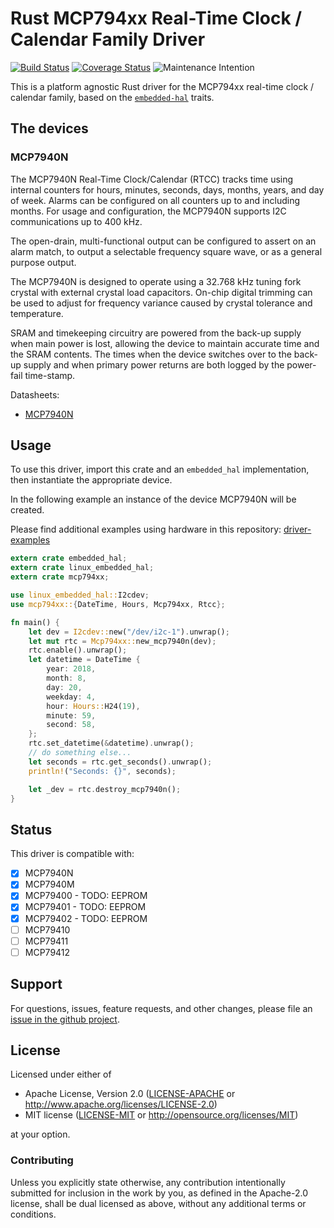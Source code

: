 # Rust MCP794xx Real-Time Clock / Calendar Family Driver

<!-- TODO
[![crates.io](https://img.shields.io/crates/v/mcp794xx.svg)](https://crates.io/crates/mcp794xx)
[![Docs](https://docs.rs/mcp794xx/badge.svg)](https://docs.rs/mcp794xx)
-->
[![Build Status](https://travis-ci.org/eldruin/mcp794xx-rs.svg?branch=master)](https://travis-ci.org/eldruin/mcp794xx-rs)
[![Coverage Status](https://coveralls.io/repos/eldruin/mcp794xx-rs/badge.svg?branch=master)](https://coveralls.io/r/eldruin/mcp794xx-rs?branch=master)
![Maintenance Intention](https://img.shields.io/badge/maintenance-actively--developed-brightgreen.svg)

This is a platform agnostic Rust driver for the MCP794xx real-time clock
/ calendar family, based on the [`embedded-hal`] traits.

[`embedded-hal`]: https://github.com/rust-embedded/embedded-hal

<!-- TODO
This driver allows you to:
-->

## The devices

### MCP7940N
The MCP7940N Real-Time Clock/Calendar (RTCC) tracks time using internal counters for hours, minutes, seconds, days, months, years, and day of week. Alarms can be configured on all counters up to and including months. For usage and configuration, the MCP7940N supports I2C communications up to 400 kHz.

The open-drain, multi-functional output can be configured to assert on an alarm match, to output a selectable frequency square wave, or as a general purpose output.

The MCP7940N is designed to operate using a 32.768 kHz tuning fork crystal with external crystal load capacitors. On-chip digital trimming can be used to adjust for frequency variance caused by crystal tolerance and temperature.

SRAM and timekeeping circuitry are powered from the back-up supply when main power is lost, allowing the device to maintain accurate time and the SRAM contents. The times when the device switches over to the back-up supply and when primary power returns are both logged by the power-fail time-stamp.

Datasheets:
- [MCP7940N](http://ww1.microchip.com/downloads/en/DeviceDoc/20005010F.pdf)

## Usage

To use this driver, import this crate and an `embedded_hal` implementation,
then instantiate the appropriate device.

In the following example an instance of the device MCP7940N will be created.
<!--
Other devices can be created with similar methods like:
`Mcp794xx::new_mcp7940n(...)`.
-->
Please find additional examples using hardware in this repository: [driver-examples]

[driver-examples]: https://github.com/eldruin/driver-examples

```rust
extern crate embedded_hal;
extern crate linux_embedded_hal;
extern crate mcp794xx;

use linux_embedded_hal::I2cdev;
use mcp794xx::{DateTime, Hours, Mcp794xx, Rtcc};

fn main() {
    let dev = I2cdev::new("/dev/i2c-1").unwrap();
    let mut rtc = Mcp794xx::new_mcp7940n(dev);
    rtc.enable().unwrap();
    let datetime = DateTime {
        year: 2018,
        month: 8,
        day: 20,
        weekday: 4,
        hour: Hours::H24(19),
        minute: 59,
        second: 58,
    };
    rtc.set_datetime(&datetime).unwrap();
    // do something else...
    let seconds = rtc.get_seconds().unwrap();
    println!("Seconds: {}", seconds);

    let _dev = rtc.destroy_mcp7940n();
}
```

## Status

This driver is compatible with:

- [X] MCP7940N
- [X] MCP7940M
- [X] MCP79400 - TODO: EEPROM
- [X] MCP79401 - TODO: EEPROM
- [X] MCP79402 - TODO: EEPROM
- [ ] MCP79410
- [ ] MCP79411
- [ ] MCP79412

## Support

For questions, issues, feature requests, and other changes, please file an
[issue in the github project](https://github.com/eldruin/mcp794xx-rs/issues).

## License

Licensed under either of

 * Apache License, Version 2.0 ([LICENSE-APACHE](LICENSE-APACHE) or
   http://www.apache.org/licenses/LICENSE-2.0)
 * MIT license ([LICENSE-MIT](LICENSE-MIT) or
   http://opensource.org/licenses/MIT)

at your option.

### Contributing

Unless you explicitly state otherwise, any contribution intentionally submitted
for inclusion in the work by you, as defined in the Apache-2.0 license, shall
be dual licensed as above, without any additional terms or conditions.

